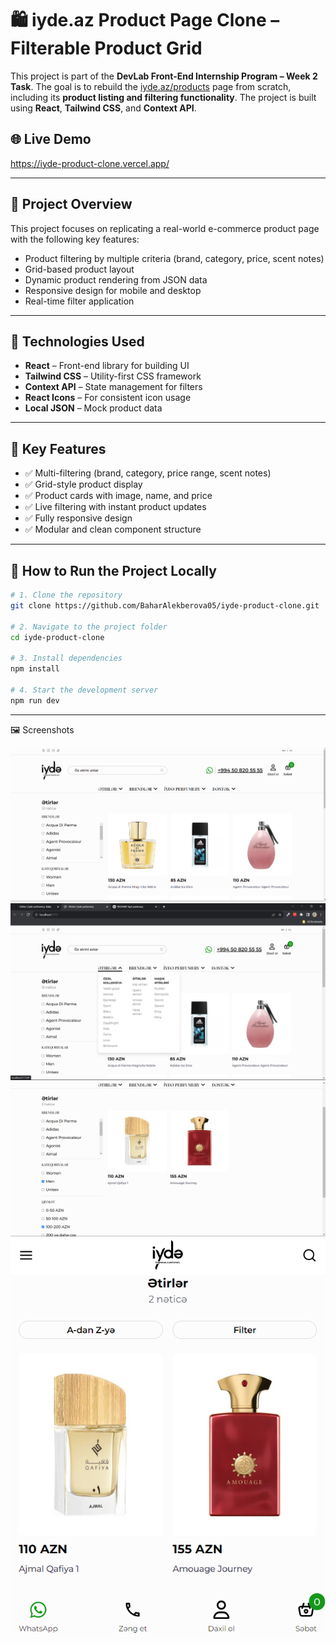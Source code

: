 # 🛍️ iyde.az Product Page Clone – Filterable Product Grid

This project is part of the **DevLab Front-End Internship Program – Week 2 Task**. The goal is to rebuild the [iyde.az/products](https://iyde.az/products) page from scratch, including its **product listing and filtering functionality**. The project is built using **React**, **Tailwind CSS**, and **Context API**.

## 🌐 Live Demo

https://iyde-product-clone.vercel.app/

---

## 📌 Project Overview

This project focuses on replicating a real-world e-commerce product page with the following key features:

- Product filtering by multiple criteria (brand, category, price, scent notes)
- Grid-based product layout
- Dynamic product rendering from JSON data
- Responsive design for mobile and desktop
- Real-time filter application

---

## 🧰 Technologies Used

- **React** – Front-end library for building UI
- **Tailwind CSS** – Utility-first CSS framework
- **Context API** – State management for filters
- **React Icons** – For consistent icon usage
- **Local JSON** – Mock product data

---

## 🚀 Key Features

- ✅ Multi-filtering (brand, category, price range, scent notes)
- ✅ Grid-style product display
- ✅ Product cards with image, name, and price
- ✅ Live filtering with instant product updates
- ✅ Fully responsive design
- ✅ Modular and clean component structure

---

## 🧪 How to Run the Project Locally

```bash
# 1. Clone the repository
git clone https://github.com/BaharAlekberova05/iyde-product-clone.git

# 2. Navigate to the project folder
cd iyde-product-clone

# 3. Install dependencies
npm install

# 4. Start the development server
npm run dev
```

---

🖼️ Screenshots

![screenshots](/screenshots/image-1.png)
![screenshots](/screenshots/image-2.png)
![screenshots](/screenshots/image-3.png)
![screenshots](/screenshots/image-4.png)
